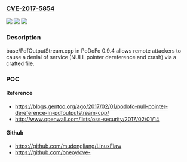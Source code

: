 ### [CVE-2017-5854](https://cve.mitre.org/cgi-bin/cvename.cgi?name=CVE-2017-5854)
![](https://img.shields.io/static/v1?label=Product&message=n%2Fa&color=blue)
![](https://img.shields.io/static/v1?label=Version&message=n%2Fa&color=blue)
![](https://img.shields.io/static/v1?label=Vulnerability&message=n%2Fa&color=brighgreen)

### Description

base/PdfOutputStream.cpp in PoDoFo 0.9.4 allows remote attackers to cause a denial of service (NULL pointer dereference and crash) via a crafted file.

### POC

#### Reference
- https://blogs.gentoo.org/ago/2017/02/01/podofo-null-pointer-dereference-in-pdfoutputstream-cpp/
- http://www.openwall.com/lists/oss-security/2017/02/01/14

#### Github
- https://github.com/mudongliang/LinuxFlaw
- https://github.com/oneoy/cve-

